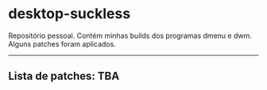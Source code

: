 # desktop-suckless
  Repositório pessoal. Contém minhas builds dos programas dmenu e dwm. Alguns patches foram aplicados.

---
## Lista de patches: **TBA**
